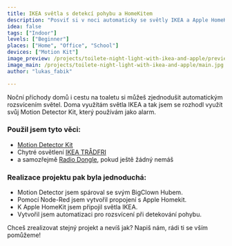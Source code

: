 ```yaml
---
title: IKEA světla s detekcí pohybu a HomeKitem
description: "Posviť si v noci automaticky se světly IKEA a Apple HomeKit!"
idea: false
tags: ["Indoor"]
levels: ["Beginner"]
places: ["Home", "Office", "School"]
devices: ["Motion Kit"]
image_preview: /projects/toilete-night-light-with-ikea-and-apple/preview.jpg
image_main: /projects/toilete-night-light-with-ikea-and-apple/main.jpg
author: "lukas_fabik"

---
```


Noční příchody domů i cestu na toaletu si můžeš zjednodušit automatickým rozsvícením světel. Doma využítám světla IKEA a tak jsem se rozhodl využít svůj Motion Detector Kit, který používám jako alarm.

### Použil jsem tyto věci:

* [Motion Detector Kit](https://shop.bigclown.com/motion-detector-kit/)
* Chytré osvětlení [IKEA TRÅDFRI](https://www.ikea.com/cz/cs/catalog/categories/departments/lighting/smart_lighting/)
* a samozřejmě [Radio Dongle](https://shop.bigclown.com/radio-dongle/), pokud ještě žádný nemáš

### Realizace projektu pak byla jednoduchá:

* Motion Detector jsem spároval se svým BigClown Hubem.
* Pomocí Node-Red jsem vytvořil propojení s Apple Homekit.
* K Apple HomeKit jsem připojil světla IKEA.
* Vytvořil jsem automatizaci pro rozsvícení při detekování pohybu.

Chceš zrealizovat stejný projekt a nevíš jak? Napiš nám, rádi ti se vším pomůžeme!
